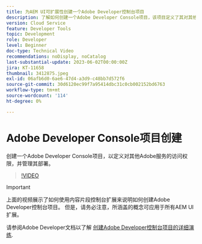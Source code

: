 ```yaml
---
title: 为AEM UI可扩展性创建一个Adobe Developer控制台项目
description: 了解如何创建一个Adobe Developer Console项目，该项目定义了其对其他Adobe服务的访问权限并管理其部署。
version: Cloud Service
feature: Developer Tools
topic: Development
role: Developer
level: Beginner
doc-type: Technical Video
recommendations: noDisplay, noCatalog
last-substantial-update: 2023-06-02T00:00:00Z
jira: KT-11658
thumbnail: 3412875.jpeg
exl-id: 06afb6d0-6ae6-47d4-a3d9-c48bb7d572f6
source-git-commit: 30d6120ec99f7a95414dbc31c0cb002152bd6763
workflow-type: tm+mt
source-wordcount: '114'
ht-degree: 0%

---
```


# Adobe Developer Console项目创建

创建一个Adobe Developer Console项目，以定义对其他Adobe服务的访问权限，并管理其部署。

>[!VIDEO](https://video.tv.adobe.com/v/3412875?quality=12&learn=on)

>[!IMPORTANT]
>
> 上面的视频展示了如何使用内容片段控制台扩展来说明如何创建Adobe Developer控制台项目。 但是，请务必注意，所涵盖的概念可应用于所有AEM UI扩展。

请参阅Adobe Developer文档以了解 [创建Adobe Developer控制台项目的详细演练](https://developer.adobe.com/uix/docs/services/aem-cf-console-admin/extension-development/#create-a-project-in-adobe-developer-console).
